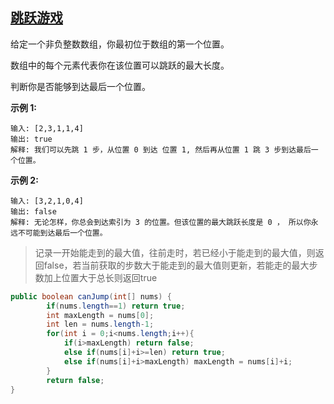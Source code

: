 ## [跳跃游戏](https://leetcode-cn.com/problems/jump-game/)

给定一个非负整数数组，你最初位于数组的第一个位置。

数组中的每个元素代表你在该位置可以跳跃的最大长度。

判断你是否能够到达最后一个位置。

**示例 1:**

```
输入: [2,3,1,1,4]
输出: true
解释: 我们可以先跳 1 步，从位置 0 到达 位置 1, 然后再从位置 1 跳 3 步到达最后一个位置。
```

**示例 2:**

```
输入: [3,2,1,0,4]
输出: false
解释: 无论怎样，你总会到达索引为 3 的位置。但该位置的最大跳跃长度是 0 ， 所以你永远不可能到达最后一个位置。
```

> 记录一开始能走到的最大值，往前走时，若已经小于能走到的最大值，则返回false，若当前获取的步数大于能走到的最大值则更新，若能走的最大步数加上位置大于总长则返回true

```java
public boolean canJump(int[] nums) {
        if(nums.length==1) return true;
        int maxLength = nums[0];
        int len = nums.length-1;
        for(int i = 0;i<nums.length;i++){
            if(i>maxLength) return false;
            else if(nums[i]+i>=len) return true;
            else if(nums[i]+i>maxLength) maxLength = nums[i]+i;
        }
        return false;
}
```

